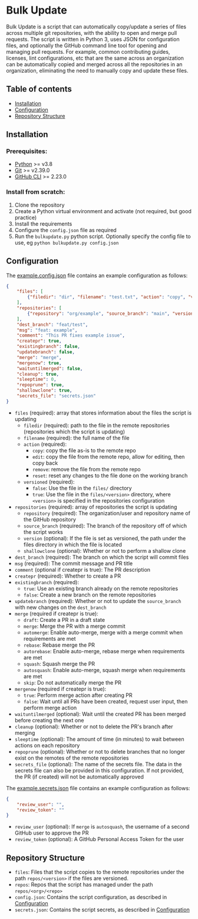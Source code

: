# Bulk Update

Bulk Update is a script that can automatically copy/update a series of files across multiple git repositories, with the ability to open and merge pull requests. The script is written in Python 3, uses JSON for configuration files, and optionally the GitHub command line tool for opening and managing pull requests. For example, common contributing guides, licenses, lint configurations, etc that are the same across an organization can be automatically copied and merged across all the repositories in an organization, eliminating the need to manually copy and update these files.


## Table of contents

* [Installation](#installation)
* [Configuration](#configuration)
* [Repository Structure](#repository-structure)


## Installation

### Prerequisites:
* [Python](https://www.python.org/) >= v3.8
* [Git](https://git-scm.com/) >= v2.39.0
* [GitHub CLI](https://cli.github.com/) >= 2.23.0

### Install from scratch:
1. Clone the repository
2. Create a Python virtual environment and activate (not required, but good practice)
3. Install the requirements
4. Configure the `config.json` file as required
5. Run the `bulkupdate.py` python script. Optionally specify the config file to use, eg `python bulkupdate.py config.json`


## Configuration

The [example.config.json](example.config.json) file contains an example configuration as follows:
  ```json
  {
      "files": [
          {"filedir": "dir", "filename": "test.txt", "action": "copy", "versioned": true}
      ],
      "repositories": [
          {"repository": "org/example", "source_branch": "main", "version": "v1", "shallowclone": false}
      ],
      "dest_branch": "feat/test",
      "msg": "feat: example",
      "comment": "This PR fixes example issue",
      "createpr": true,
      "existingbranch": false,
      "updatebranch": false,
      "merge": "merge",
      "mergenow": true,
      "waituntilmerged": false,
      "cleanup": true,
      "sleeptime": 0,
      "repoprune": true,
      "shallowclone": true,
      "secrets_file": "secrets.json"
  }
  ```
  
  * `files` (required): array that stores information about the files the script is updating
    + `filedir` (required): path to the file in the remote repositories (repositories which the script is updating)
    + `filename` (required): the full name of the file
    + `action` (required): 
      * `copy`: copy the file as-is to the remote repo
      * `edit`: copy the file from the remote repo, allow for editing, then copy back
      * `remove`: remove the file from the remote repo
      * `reset`: reset any changes to the file done on the working branch
    + `versioned` (required):
      * `false`: Use the file in the `files/` directory
      * `true`: Use the file in the `files/<version>` directory, where `<version>` is specified in the repositories configuration
  * `repositories` (required): array of repositories the script is updating
    + `repository` (required): The organization/user and repository name of the GitHub repository
    + `source_branch` (required): The branch of the repository off of which the script works
    + `version` (optional): If the file is set as versioned, the path under the files directory in which the file is located
    + `shallowclone` (optional): Whether or not to perform a shallow clone
  * `dest_branch` (required): The branch on which the script will commit files
  * `msg` (required): The commit message and PR title
  * `comment` (optional if createpr is true): The PR description
  * `createpr` (required): Whether to create a PR
  * `existingbranch` (required):
    + `true`: Use an existing branch already on the remote repositories
    + `false`: Create a new branch on the remote repositories
  * `updatebranch` (required): Whether or not to update the `source_branch` with new changes on the `dest_branch`
  * `merge` (required if createpr is true):
    + `draft`: Create a PR in a draft state
    + `merge`: Merge the PR with a merge commit
    + `automerge`: Enable auto-merge, merge with a merge commit when requirements are met
    + `rebase`: Rebase merge the PR
    + `autorebase`: Enable auto-merge, rebase merge when requirements are met
    + `squash`: Squash merge the PR
    + `autosquash`: Enable auto-merge, squash merge when requirements are met
    + `skip`: Do not automatically merge the PR
  * `mergenow` (required if createpr is true):
    + `true`: Perform merge action after creating PR
    + `false`: Wait until all PRs have been created, request user input, then perform merge action
  * `waituntilmerged` (optional): Wait until the created PR has been merged before creating the next one
  * `cleanup` (optional): Whether or not to delete the PR's branch after merging
  * `sleeptime` (optional): The amount of time (in minutes) to wait between actions on each repository
  * `repoprune` (optional): Whether or not to delete branches that no longer exist on the remotes of the remote repositories
  * `secrets_file` (optional): The name of the secrets file. The data in the secrets file can also be provided in this configuration. If not provided, the PR (if created) will not be automatically approved

The [example.secrets.json](example.secrets.json) file contains an example configuration as follows:
  ```json
  {
      "review_user": "",
      "review_token": ""
  }
  ```

* `review_user` (optional): If `merge` is `autosquash`, the username of a second GitHub user to approve the PR
* `review_token` (optional): A GitHub Personal Access Token for the user


## Repository Structure

* `files`: Files that the script copies to the remote repositories under the path `repos/<version>` if the files are versioned.
* `repos`: Repos that the script has managed under the path `repos/<org>/<repo>`
* `config.json`: Contains the script configuration, as described in [Configuration](#configuration)
* `secrets.json`: Contains the script secrets, as described in [Configuration](#configuration)
